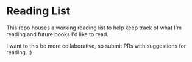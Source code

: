# Reading List 

This repo houses a working reading list to help keep track of what I'm reading and future books I'd like to read. 

I want to this be more collaborative, so submit PRs with suggestions for reading. :) 